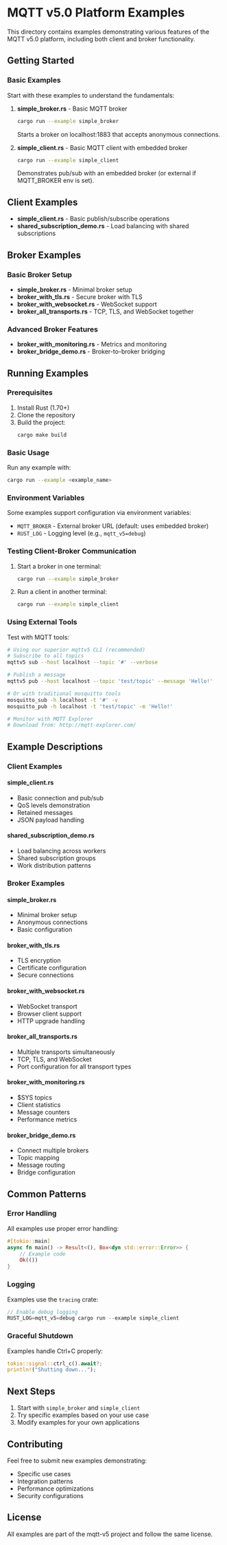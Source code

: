 # MQTT v5.0 Platform Examples

This directory contains examples demonstrating various features of the MQTT v5.0 platform, including both client and broker functionality.

## Getting Started

### Basic Examples

Start with these examples to understand the fundamentals:

1. **simple_broker.rs** - Basic MQTT broker
   ```bash
   cargo run --example simple_broker
   ```
   Starts a broker on localhost:1883 that accepts anonymous connections.

2. **simple_client.rs** - Basic MQTT client with embedded broker
   ```bash
   cargo run --example simple_client
   ```
   Demonstrates pub/sub with an embedded broker (or external if MQTT_BROKER env is set).

## Client Examples

- **simple_client.rs** - Basic publish/subscribe operations
- **shared_subscription_demo.rs** - Load balancing with shared subscriptions

## Broker Examples

### Basic Broker Setup

- **simple_broker.rs** - Minimal broker setup
- **broker_with_tls.rs** - Secure broker with TLS
- **broker_with_websocket.rs** - WebSocket support
- **broker_all_transports.rs** - TCP, TLS, and WebSocket together

### Advanced Broker Features

- **broker_with_monitoring.rs** - Metrics and monitoring
- **broker_bridge_demo.rs** - Broker-to-broker bridging

## Running Examples

### Prerequisites

1. Install Rust (1.70+)
2. Clone the repository
3. Build the project:
   ```bash
   cargo make build
   ```

### Basic Usage

Run any example with:
```bash
cargo run --example <example_name>
```

### Environment Variables

Some examples support configuration via environment variables:

- `MQTT_BROKER` - External broker URL (default: uses embedded broker)
- `RUST_LOG` - Logging level (e.g., `mqtt_v5=debug`)

### Testing Client-Broker Communication

1. Start a broker in one terminal:
   ```bash
   cargo run --example simple_broker
   ```

2. Run a client in another terminal:
   ```bash
   cargo run --example simple_client
   ```

### Using External Tools

Test with MQTT tools:

```bash
# Using our superior mqttv5 CLI (recommended)
# Subscribe to all topics
mqttv5 sub --host localhost --topic '#' --verbose

# Publish a message
mqttv5 pub --host localhost --topic 'test/topic' --message 'Hello!'

# Or with traditional mosquitto tools
mosquitto_sub -h localhost -t '#' -v
mosquitto_pub -h localhost -t 'test/topic' -m 'Hello!'

# Monitor with MQTT Explorer
# Download from: http://mqtt-explorer.com/
```

## Example Descriptions

### Client Examples

#### simple_client.rs
- Basic connection and pub/sub
- QoS levels demonstration
- Retained messages
- JSON payload handling

#### shared_subscription_demo.rs
- Load balancing across workers
- Shared subscription groups
- Work distribution patterns

### Broker Examples

#### simple_broker.rs
- Minimal broker setup
- Anonymous connections
- Basic configuration

#### broker_with_tls.rs
- TLS encryption
- Certificate configuration
- Secure connections

#### broker_with_websocket.rs
- WebSocket transport
- Browser client support
- HTTP upgrade handling

#### broker_all_transports.rs
- Multiple transports simultaneously
- TCP, TLS, and WebSocket
- Port configuration for all transport types

#### broker_with_monitoring.rs
- $SYS topics
- Client statistics
- Message counters
- Performance metrics

#### broker_bridge_demo.rs
- Connect multiple brokers
- Topic mapping
- Message routing
- Bridge configuration

## Common Patterns

### Error Handling

All examples use proper error handling:
```rust
#[tokio::main]
async fn main() -> Result<(), Box<dyn std::error::Error>> {
    // Example code
    Ok(())
}
```

### Logging

Examples use the `tracing` crate:
```rust
// Enable debug logging
RUST_LOG=mqtt_v5=debug cargo run --example simple_client
```

### Graceful Shutdown

Examples handle Ctrl+C properly:
```rust
tokio::signal::ctrl_c().await?;
println!("Shutting down...");
```

## Next Steps

1. Start with `simple_broker` and `simple_client`
2. Try specific examples based on your use case
3. Modify examples for your own applications

## Contributing

Feel free to submit new examples demonstrating:
- Specific use cases
- Integration patterns
- Performance optimizations
- Security configurations

## License

All examples are part of the mqtt-v5 project and follow the same license.
